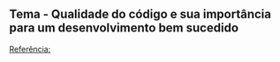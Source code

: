 ## Tema - Qualidade do código e sua importância para um desenvolvimento bem sucedido 

[Referência:](https://bring.com.br/blog/qualidade-do-codigo-e-sua-importancia-para-um-desenvolvimento-bem-sucedido/)